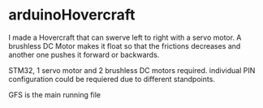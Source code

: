# arduinoHovercraft
I made a Hovercraft that can swerve left to right with a servo motor. A brushless DC Motor makes it float so that the frictions decreases and another one pushes it forward or backwards.

STM32, 1 servo motor and 2 brushless DC motors required.
individual PIN configuration could be requiered due to different standpoints.

GFS is the main running file
